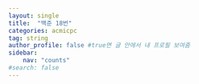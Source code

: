 ```yaml
---
layout: single
title:  "백준 18번"
categories: acmicpc
tag: string
author_profile: false #true면 글 안에서 내 프로필 보여줌
sidebar: 
    nav: "counts"
#search: false
---
```


